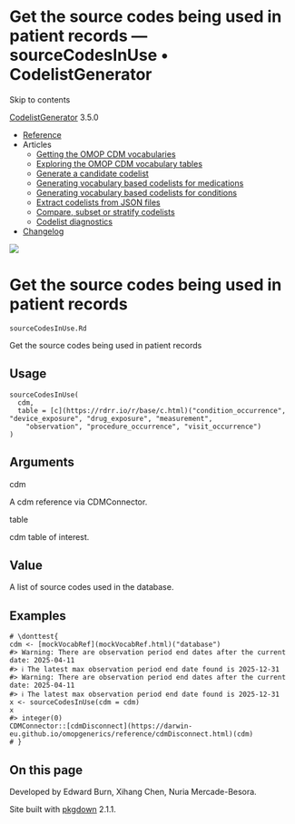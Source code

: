 # Get the source codes being used in patient records — sourceCodesInUse • CodelistGenerator

Skip to contents

[CodelistGenerator](../index.html) 3.5.0

  * [Reference](../reference/index.html)
  * Articles
    * [Getting the OMOP CDM vocabularies](../articles/a01_GettingOmopCdmVocabularies.html)
    * [Exploring the OMOP CDM vocabulary tables](../articles/a02_ExploreCDMvocabulary.html)
    * [Generate a candidate codelist](../articles/a03_GenerateCandidateCodelist.html)
    * [Generating vocabulary based codelists for medications](../articles/a04_GenerateVocabularyBasedCodelist.html)
    * [Generating vocabulary based codelists for conditions](../articles/a04b_icd_codes.html)
    * [Extract codelists from JSON files](../articles/a05_ExtractCodelistFromJSONfile.html)
    * [Compare, subset or stratify codelists](../articles/a06_CreateSubsetsFromCodelist.html)
    * [Codelist diagnostics](../articles/a07_RunCodelistDiagnostics.html)
  * [Changelog](../news/index.html)




![](../logo.png)

# Get the source codes being used in patient records

`sourceCodesInUse.Rd`

Get the source codes being used in patient records

## Usage
    
    
    sourceCodesInUse(
      cdm,
      table = [c](https://rdrr.io/r/base/c.html)("condition_occurrence", "device_exposure", "drug_exposure", "measurement",
        "observation", "procedure_occurrence", "visit_occurrence")
    )

## Arguments

cdm
    

A cdm reference via CDMConnector.

table
    

cdm table of interest.

## Value

A list of source codes used in the database.

## Examples
    
    
    # \donttest{
    cdm <- [mockVocabRef](mockVocabRef.html)("database")
    #> Warning: There are observation period end dates after the current date: 2025-04-11
    #> ℹ The latest max observation period end date found is 2025-12-31
    #> Warning: There are observation period end dates after the current date: 2025-04-11
    #> ℹ The latest max observation period end date found is 2025-12-31
    x <- sourceCodesInUse(cdm = cdm)
    x
    #> integer(0)
    CDMConnector::[cdmDisconnect](https://darwin-eu.github.io/omopgenerics/reference/cdmDisconnect.html)(cdm)
    # }
    

## On this page

Developed by Edward Burn, Xihang Chen, Nuria Mercade-Besora.

Site built with [pkgdown](https://pkgdown.r-lib.org/) 2.1.1.
